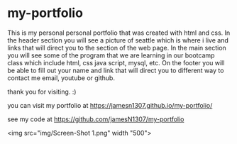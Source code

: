 # my-portfolio

This is my personal personal portfolio that was created with html and css. In the header section you will see a picture of seattle which is where i live and links that will direct you to the section of the web page. In the main section you will see some of the program that we are learning in our bootcamp class which include html, css java script, mysql, etc. On the footer you will be able to fill out your name and link that will direct you to different way to contact me email, youtube or github.

thank you for visiting. :)

you can visit my portfolio at 
https://jamesn1307.github.io/my-portfolio/

see my code at 
https://github.com/jamesN1307/my-portfolio

<img src="img/Screen-Shot 1.png" width "500"> 

